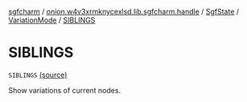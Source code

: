[sgfcharm](../../../index.md) / [onion.w4v3xrmknycexlsd.lib.sgfcharm.handle](../../index.md) / [SgfState](../index.md) / [VariationMode](index.md) / [SIBLINGS](./-s-i-b-l-i-n-g-s.md)

# SIBLINGS

`SIBLINGS` [(source)](https://github.com/w4v3/sgfcharm/tree/master/sgfcharm/src/main/java/onion/w4v3xrmknycexlsd/lib/sgfcharm/handle/SgfState.kt#L95)

Show variations of current nodes.

